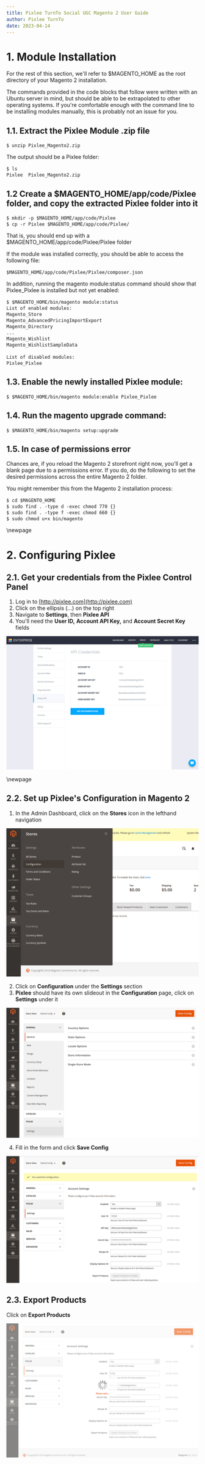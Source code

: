 ```yaml
---
title: Pixlee TurnTo Social UGC Magento 2 User Guide
author: Pixlee TurnTo
date: 2023-04-14
---
```


# 1. Module Installation #

For the rest of this section, we'll refer to $MAGENTO_HOME as the root directory of your Magento 2 installation.

The commands provided in the code blocks that follow were written with an Ubuntu server in mind,
but should be able to be extrapolated to other operating systems. If you're comfortable enough with the
command line to be installing modules manually, this is probably not an issue for you.

## 1.1. Extract the Pixlee Module .zip file ##

```
$ unzip Pixlee_Magento2.zip
```

The output should be a Pixlee folder:
```
$ ls
Pixlee  Pixlee_Magento2.zip
```

## 1.2 Create a $MAGENTO_HOME/app/code/Pixlee folder, and copy the extracted Pixlee folder into it ##

```
$ mkdir -p $MAGENTO_HOME/app/code/Pixlee
$ cp -r Pixlee $MAGENTO_HOME/app/code/Pixlee/
```

That is, you should end up with a $MAGENTO_HOME/app/code/Pixlee/Pixlee folder

If the module was installed correctly, you should be able to access the following file:
```
$MAGENTO_HOME/app/code/Pixlee/Pixlee/composer.json
```

In addition, running the magento module:status command should show that Pixlee_Pixlee is installed
but not yet enabled:
```
$ $MAGENTO_HOME/bin/magento module:status
List of enabled modules:
Magento_Store
Magento_AdvancedPricingImportExport
Magento_Directory
...
Magento_Wishlist
Magento_WishlistSampleData

List of disabled modules:
Pixlee_Pixlee
```

## 1.3. Enable the newly installed Pixlee module: ##

```
$ $MAGENTO_HOME/bin/magento module:enable Pixlee_Pixlee
```

## 1.4. Run the magento upgrade command: ##

```
$ $MAGENTO_HOME/bin/magento setup:upgrade
```

## 1.5. In case of permissions error ##

Chances are, if you reload the Magento 2 storefront right now, you'll get a blank page due to a
permissions error. If you do, do the following to set the desired permissions across
the entire Magento 2 folder.

You might remember this from the Magento 2 installation process:
```
$ cd $MAGENTO_HOME
$ sudo find . -type d -exec chmod 770 {}
$ sudo find . -type f -exec chmod 660 {}
$ sudo chmod u+x bin/magento
```

<!-- Manually inserting the LaTeX \newpage command -->
\newpage

# 2. Configuring Pixlee #

## 2.1. Get your credentials from the Pixlee Control Panel ##

1. Log in to [http://pixlee.com](http://pixlee.com)
2. Click on the ellipsis (...) on the top right
3. Navigate to **Settings**, then **Pixlee API**
4. You'll need the **User ID,** **Account API Key,** and **Account Secret Key** fields

![](images/00_pixlee_api_key.png)
<br />

<!-- Manually inserting the LaTeX \newpage command -->
\newpage

## 2.2. Set up Pixlee's Configuration in Magento 2

1. In the Admin Dashboard, click on the **Stores** icon in the lefthand navigation

![](images/01_magento2_stores_configuration.png)
<br />

2. Click on **Configuration** under the **Settings** section
3. **Pixlee** should have its own slideout in the **Configuration** page, click on **Settings** under it

![](images/02_magento2_pixlee_settings.png)
<br />

4. Fill in the form and click **Save Config**

![](images/03_magento2_pixlee_config_save.png)
<br />

## 2.3. Export Products

Click on **Export Products**

![](images/05_magento2_pixlee_exporting.png)
<br />
